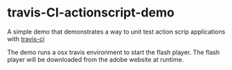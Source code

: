 travis-CI-actionscript-demo
======

A simple demo that demonstrates a way to unit test action scrip applications with [travis-ci](http://travis-ci.org)

The demo runs a osx travis environment to start the flash player. The flash player will be downloaded from the adobe website at runtime.
